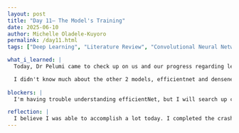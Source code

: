 ```yaml
---
layout: post
title: "Day 11– The Model's Training"
date: 2025-06-10
author: Michelle Oladele-Kuyoro
permalink: /day11.html
tags: ["Deep Learning", "Literature Review", "Convolutional Neural Network"]

what_i_learned: |
  Today, Dr Pelumi came to check up on us and our progress regarding learning about the models so far. He then discussed our expectations for tommorow; run the densenet121 model as well as the efficientnet b0 model, we were also supposed to make the right changes in the code base to reflect which model we were training.

  I didn't know much about the other 2 models, efficientnet and densenet, but i was able to find videos on youtube that will properly explain them to me. I was able to complete the deep learning videos and i'm proud to say that I can understand concepts when my team members and mentros are discussing it. I also finished watching a video on the explanation of the densenet121, its architecture, and the advantages of it. I also changed the important code works to train the model, and complete training it before the end of the day. I was able to acheive okay results,as the model will need to be trained more. By tommorow, I will watch the videos on the explanation for efficient net and also train the model for it.
  
blockers: |
  I'm having trouble understanding efficientNet, but I will search up crash course videoss because those help me understand concepts better. I was also able to get screenshots from Yusrah.

reflection: |
  I believe I was able to accomplish a lot today. I completed the crash course video for deep learning and also computer vision and was able to understand the concepts that I didn't before. It wads really interesting seeing how the mobilenetv2 and densenet121 bot had similar confusion matrices by different speed times and training processes. I hope to be able to complete the efficient net videos tomorrow and train the model.
---
```


